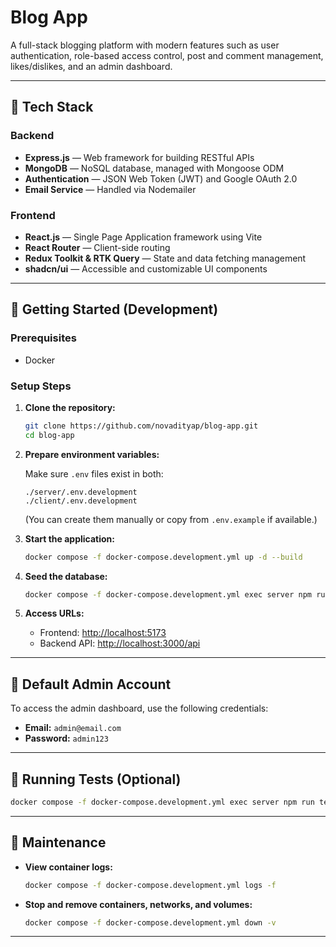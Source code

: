 # Blog App

A full-stack blogging platform with modern features such as user authentication, role-based access control, post and comment management, likes/dislikes, and an admin dashboard.

---

## 🚀 Tech Stack

### Backend
- **Express.js** — Web framework for building RESTful APIs
- **MongoDB** — NoSQL database, managed with Mongoose ODM
- **Authentication** — JSON Web Token (JWT) and Google OAuth 2.0
- **Email Service** — Handled via Nodemailer

### Frontend
- **React.js** — Single Page Application framework using Vite
- **React Router** — Client-side routing
- **Redux Toolkit & RTK Query** — State and data fetching management
- **shadcn/ui** — Accessible and customizable UI components

---

## 🧰 Getting Started (Development)

### Prerequisites
- Docker

### Setup Steps

1. **Clone the repository:**

   ```bash
   git clone https://github.com/novadityap/blog-app.git
   cd blog-app
   ```

2. **Prepare environment variables:**

   Make sure `.env` files exist in both:

   ```
   ./server/.env.development
   ./client/.env.development
   ```

   (You can create them manually or copy from `.env.example` if available.)

4. **Start the application:**

   ```bash
   docker compose -f docker-compose.development.yml up -d --build
   ```

3. **Seed the database:**

   ```bash
   docker compose -f docker-compose.development.yml exec server npm run seed
   ```

5. **Access URLs:**
   - Frontend: [http://localhost:5173](http://localhost:5173)
   - Backend API: [http://localhost:3000/api](http://localhost:3000/api)

---

## 🔐 Default Admin Account

To access the admin dashboard, use the following credentials:

- **Email:** `admin@email.com`
- **Password:** `admin123`

---

## 🧪 Running Tests (Optional)

```bash
docker compose -f docker-compose.development.yml exec server npm run test
```

---

## 🧼 Maintenance

- **View container logs:**

  ```bash
  docker compose -f docker-compose.development.yml logs -f
  ```

- **Stop and remove containers, networks, and volumes:**

  ```bash
  docker compose -f docker-compose.development.yml down -v
  ```

---
